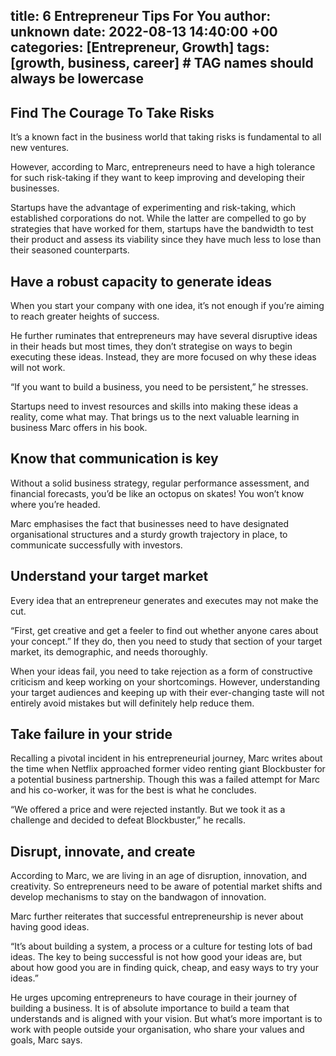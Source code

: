 title: 6 Entrepreneur Tips For You 
author: unknown 
date: 2022-08-13 14:40:00 +00
categories: [Entrepreneur, Growth]
tags: [growth, business, career]     # TAG names should always be lowercase
---

## Find The Courage To Take Risks

It’s a known fact in the business world that taking risks is fundamental to all new ventures.

However, according to Marc, entrepreneurs need to have a high tolerance for such risk-taking if they want to keep improving and developing their businesses.

Startups have the advantage of experimenting and risk-taking, which established corporations do not. While the latter are compelled to go by strategies that have worked for them, startups have the bandwidth to test their product and assess its viability since they have much less to lose than their seasoned counterparts.

## Have a robust capacity to generate ideas

When you start your company with one idea, it’s not enough if you’re aiming to reach greater heights of success.

He further ruminates that entrepreneurs may have several disruptive ideas in their heads but most times, they don’t strategise on ways to begin executing these ideas. Instead, they are more focused on why these ideas will not work.

“If you want to build a business, you need to be persistent,” he stresses.

Startups need to invest resources and skills into making these ideas a reality, come what may. That brings us to the next valuable learning in business Marc offers in his book.

## Know that communication is key

Without a solid business strategy, regular performance assessment, and financial forecasts, you’d be like an octopus on skates! You won’t know where you’re headed.

Marc emphasises the fact that businesses need to have designated organisational structures and a sturdy growth trajectory in place, to communicate successfully with investors.

## Understand your target market

Every idea that an entrepreneur generates and executes may not make the cut.

“First, get creative and get a feeler to find out whether anyone cares about your concept.” If they do, then you need to study that section of your target market, its demographic, and needs thoroughly.

When your ideas fail, you need to take rejection as a form of constructive criticism and keep working on your shortcomings. However, understanding your target audiences and keeping up with their ever-changing taste will not entirely avoid mistakes but will definitely help reduce them.

## Take failure in your stride

Recalling a pivotal incident in his entrepreneurial journey, Marc writes about the time when Netflix approached former video renting giant Blockbuster for a potential business partnership. Though this was a failed attempt for Marc and his co-worker, it was for the best is what he concludes.

“We offered a price and were rejected instantly. But we took it as a challenge and decided to defeat Blockbuster,” he recalls. 

## Disrupt, innovate, and create

According to Marc, we are living in an age of disruption, innovation, and creativity. So entrepreneurs need to be aware of potential market shifts and develop mechanisms to stay on the bandwagon of innovation.

Marc further reiterates that successful entrepreneurship is never about having good ideas.

“It’s about building a system, a process or a culture for testing lots of bad ideas. The key to being successful is not how good your ideas are, but about how good you are in finding quick, cheap, and easy ways to try your ideas.”

He urges upcoming entrepreneurs to have courage in their journey of building a business. It is of absolute importance to build a team that understands and is aligned with your vision. But what’s more important is to work with people outside your organisation, who share your values and goals, Marc says.

